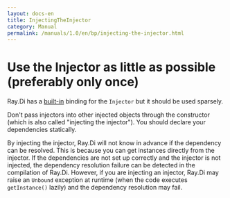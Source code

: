```yaml
---
layout: docs-en
title: InjectingTheInjector
category: Manual
permalink: /manuals/1.0/en/bp/injecting-the-injector.html
---
```

# Use the Injector as little as possible (preferably only once)

Ray.Di has a [built-in](../built-in-bindings.html) binding for the `Injector` but it should be used sparsely.

Don't pass injectors into other injected objects through the constructor (which is also called "injecting the injector"). You should declare your dependencies statically.

By injecting the injector, Ray.Di will not know in advance if the dependency can be resolved.
This is because you can get instances directly from the injector.
If the dependencies are not set up correctly and the injector is not injected, the dependency resolution failure can be detected in the compilation of Ray.Di.
However, if you are injecting an injector, Ray.Di may raise an `Unbound` exception at runtime (when the code executes `getInstance()` lazily) and the dependency resolution may fail.
